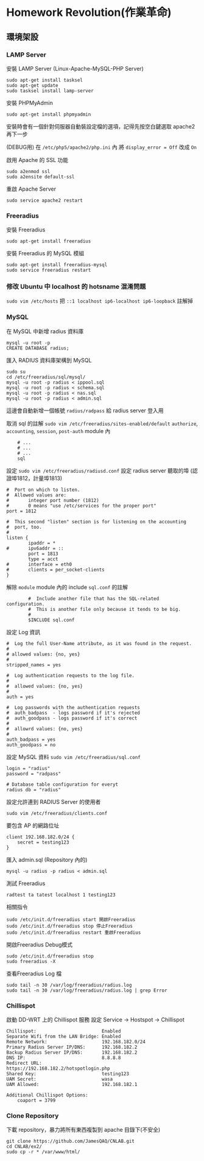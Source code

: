 # Homework Revolution(作業革命)

## 環境架設

### LAMP Server

安裝 LAMP Server (Linux-Apache-MySQL-PHP Server)
```
sudo apt-get install tasksel
sudo apt-get update
sudo tasksel install lamp-server
```

安裝 PHPMyAdmin
```
sudo apt-get install phpmyadmin
```
安裝時會有一個針對伺服器自動裝設定檔的選項，記得先按空白鍵選取 apache2 再下一步

(DEBUG用)
在 `/etc/php5/apache2/php.ini` 內
將 `display_error = Off` 改成 `On`

啟用 Apache 的 SSL 功能
```
sudo a2enmod ssl
sudo a2ensite default-ssl
```

重啟 Apache Server
```
sudo service apache2 restart
```

### Freeradius

安裝 Freeradius
```
sudo apt-get install freeradius
```

安裝 Freeradius 的 MySQL 模組
```
sudo apt-get install freeradius-mysql
sudo service freeradius restart
```

### 修改 Ubuntu 中 localhost 的 hotsname 混淆問題
`sudo vim /etc/hosts` 把 `::1 localhost ip6-localhost ip6-loopback` 註解掉

### MySQL

在 MySQL 中新增 radius 資料庫
```
mysql -u root -p
CREATE DATABASE radius;
```


匯入 RADIUS 資料庫架構到 MySQL
```
sudo su
cd /etc/freeradius/sql/mysql/
mysql -u root -p radius < ippool.sql
mysql -u root -p radius < schema.sql
mysql -u root -p radius < nas.sql
mysql -u root -p radius < admin.sql
```
這邊會自動新增一個帳號 `radius/radpass` 給 radius server 登入用

取消 sql 的註解
`sudo vim /etc/freeradius/sites-enabled/default`
`authorize`, `accounting`, `session`, `post-auth` module 內

```
	# ...
	# ...
	# ...
	sql
```

設定
`sudo vim /etc/freeradius/radiusd.conf`
設定 radius server 聽取的埠 (認證埠1812，計量埠1813)
```
#  Port on which to listen.
#  Allowed values are:
#       integer port number (1812)
#       0 means "use /etc/services for the proper port"
port = 1812
```
```
#  This second "listen" section is for listening on the accounting
#  port, too.
#
listen {
        ipaddr = *
#       ipv6addr = ::
        port = 1813
	    type = acct
#       interface = eth0
#       clients = per_socket-clients
}
```

解除 `module` module 內的 include `sql.conf` 的註解
```
        #  Include another file that has the SQL-related configuration.
        #  This is another file only because it tends to be big.
        #
        $INCLUDE sql.conf
```

設定 Log 資訊
```
#  Log the full User-Name attribute, as it was found in the request.
#
# allowed values: {no, yes}
#
stripped_names = yes

#  Log authentication requests to the log file.
#
#  allowed values: {no, yes}
#
auth = yes

#  Log passwords with the authentication requests
#  auth_badpass  - logs password if it's rejected
#  auth_goodpass - logs password if it's correct
#
#  allowrd values: {no, yes}
#
auth_badpass = yes
auth_goodpass = no
```

設定 MySQL 資料
`sudo vim /etc/freeradius/sql.conf`

```
login = "radius"
password = "radpass"

# Database table configuration for everyt
radius db = "radius"
```

設定允許連到 RADIUS Server 的使用者

`sudo vim /etc/freeradius/clients.conf`

要包含 AP 的網路位址
```
client 192.168.182.0/24 {
	secret = testing123
}
```

匯入 admin.sql (Repository 內的)
```
mysql -u radius -p radius < admin.sql
```

測試 Freeradius
```
radtest ta tatest localhost 1 testing123
```

相關指令
```
sudo /etc/init.d/freeradius start 開啟Freeradius
sudo /etc/init.d/freeradius stop 停止Freeradius
sudo /etc/init.d/freeradius restart 重啟Freeradius
```

開啟Freeradius Debug模式
```
sudo /etc/init.d/freeradius stop
sudo freeradius -X
```

查看Freeradius Log 檔
```
sudo tail -n 30 /var/log/freeradius/radius.log
sudo tail -n 30 /var/log/freeradius/radius.log | grep Error
```

### Chillispot

啟動 DD-WRT 上的 Chillispot 服務
設定
Service -> Hostspot -> Chillispot

```
Chillispot:                        Enabled
Separate Wifi from the LAN Bridge: Enabled
Remote Network:                    192.168.182.0/24
Primary Radius Server IP/DNS:      192.168.182.2
Backup Radius Server IP/DNS:       192.168.182.2
DNS IP:                            8.8.8.8
Redirect URL:                      https://192.168.182.2/hotspotlogin.php
Shared Key:                        testing123
UAM Secret:                        wasa
UAM Allowed:                       192.168.182.1

Additional Chillispot Options:
    coaport = 3799
```

### Clone Repository

下載 repository，暴力將所有東西複製到 apache 目錄下(不安全)
```
git clone https://github.com/JamesQAQ/CNLAB.git
cd CNLAB/ex2/
sudo cp -r * /var/www/html/
```
